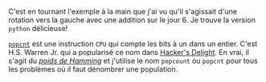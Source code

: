 C'est en tournant l'exemple à la main que j'ai vu qu'il s'agissait d'une rotation vers la gauche avec une addition sur le jour 6. Je trouve la version `python` délicieuse!

[`popcnt`](https://en.wikipedia.org/wiki/SSE4#POPCNT_and_LZCNT) est une instruction `CPU` qui compte les bits à un dans un entier. C'est H.S. Warren Jr. qui a popularisé ce nom dans [Hacker's Delight](https://en.wikipedia.org/wiki/Hacker%27s_Delight). En vrai, il s'agit du [*poids de Hamming*](https://en.wikipedia.org/wiki/Hamming_weight) et j'utilise le nom `popcount` ou `popcnt` pour tous les problèmes où il faut dénombrer une population.